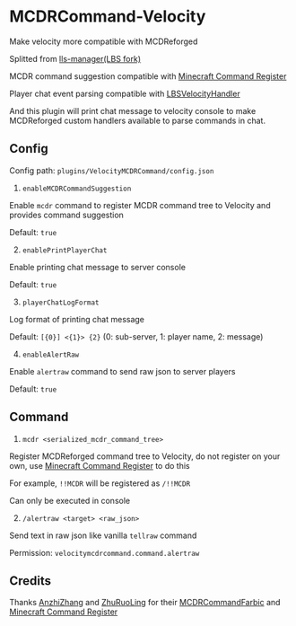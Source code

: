 # MCDRCommand-Velocity
Make velocity more compatible with MCDReforged

Splitted from [lls-manager(LBS fork)](https://github.com/Lazy-Bing-Server/lls-manager)

MCDR command suggestion compatible with [Minecraft Command Register](https://github.com/AnzhiZhang/MCDReforgedPlugins/tree/master/minecraft_command_register)

Player chat event parsing compatible with [LBSVelocityHandler](https://github.com/Lazy-Bing-Server/LBSVelocityHandler-MCDR/)

And this plugin will print chat message to velocity console to make MCDReforged custom handlers available to parse commands in chat.

## Config

Config path: `plugins/VelocityMCDRCommand/config.json`

1. `enableMCDRCommandSuggestion`

Enable `mcdr` command to register MCDR command tree to Velocity and provides command suggestion

Default: `true`

2. `enablePrintPlayerChat`

Enable printing chat message to server console

Default: `true`

3. `playerChatLogFormat`

Log format of printing chat message

Default: `[{0}] <{1}> {2}` (0: sub-server, 1: player name, 2: message)

4. `enableAlertRaw`

Enable `alertraw` command to send raw json to server players

Default: `true`


## Command

1. `mcdr <serialized_mcdr_command_tree>`

Register MCDReforged command tree to Velocity, do not register on your own, use [Minecraft Command Register](https://github.com/AnzhiZhang/MCDReforgedPlugins/tree/master/minecraft_command_register) to do this

For example, `!!MCDR` will be registered as `/!!MCDR`

Can only be executed in console

2. `/alertraw <target> <raw_json>`

Send text in raw json like vanilla `tellraw` command

Permission: `velocitymcdrcommand.command.alertraw`

## Credits

Thanks [AnzhiZhang](https://github.com/AnzhiZhang) and [ZhuRuoLing](https://github.com/ZhuRuoLing) for their [MCDRCommandFarbic](https://github.com/AnzhiZhang/MCDRCommandFabric) and [Minecraft Command Register](https://github.com/AnzhiZhang/MCDReforgedPlugins/tree/master/minecraft_command_register)
